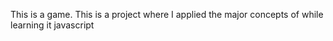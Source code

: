 This is a game.
This is a project where I applied the major concepts of while learning it javascript

